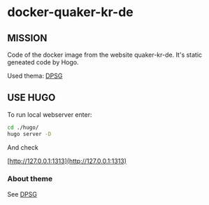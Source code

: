 docker-quaker-kr-de
===================


MISSION
-------

Code of the docker image from the website quaker-kr-de. It's static geneated code
by Hogo.

Used thema: [DPSG](https://themes.gohugo.io/themes/hugo-dpsg/)


USE HUGO
--------

To run local webserver enter:

```bash
cd ./hugo/
hugo server -D
```
And check

[http://127.0.0.1:1313](http://127.0.0.1:1313)

### About theme

See [DPSG](https://themes.gohugo.io/themes/hugo-dpsg/)